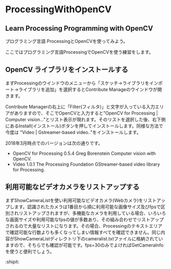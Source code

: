# ProcessingWithOpenCV

## Learn Processing Programming with OpenCV

プログラミング言語 ProcessingとOpenCVを使ってみよう。


ここではプログラミング言語ProcessingでOpenCVを使う練習をします。

## OpenCV ライブラリをインストールする

まずProcessingのウインドウのメニューから「スケッチ→ライブラリをインポート→ライブラリを追加」を選択するとContribute Manageのウインドウが開きます。

Contribute Managerの右上に「Filter(フィルタ)」と文字が入っている入力エリアがありますので、そこでOpenCVと入力すると"OpenCV for Processing | Computer vision..."とリスト表示が現れます。そのリストを選択した後、右下側にあるInstall(インストール)ボタンを押してインストールします。同様な方法で今度は "Video | Gstreamer-based video.."をインストールします。


2018年3月時点でのバージョンは次の通りです。

- OpenCV for Processing 0.5.4 Greg Borenstein  Computer vision with OpenCV.
- Video 1.0.1 The Processing Foundation  GStreamer-based video library for Processing.

## 利用可能なビデオカメラをリストアップする

まずShowCameraListを使い利用可能なビデオカメラ(Webカメラ)をリストアップします。認識されたカメラは1番目から順に利用可能な画像サイズ及びfpsで区別されリストアップされますが、多機能なカメラを利用している場合、いろいろな画面サイズや利用可能なfpsの値が多数あり、その組み合わせでリストアップされるので大量なリストになります。その場合、Processingのテキストエリアで確認可能な行数よりも多くなってしまい情報すべてを確認できません。同じ内容がShowCameraListディレクトリ下のcameralist.txtファイルに格納されていますので、そちらでも確認が可能です。fps=30のみでよければGetCameraInfoを使うと便利でしょう。


:shipit:
